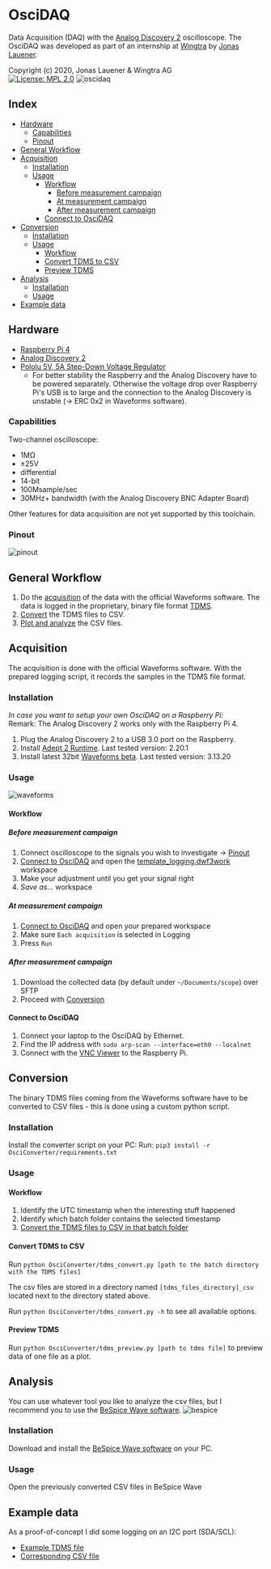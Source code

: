 # OsciDAQ
Data Acquisition (DAQ) with the [Analog Discovery 2](https://store.digilentinc.com/analog-discovery-2-100msps-usb-oscilloscope-logic-analyzer-and-variable-power-supply/) oscilloscope. The OsciDAQ was developed as part of an internship at [Wingtra](https://wingtra.com/) by [Jonas Lauener](https://www.jolau.ch/).  

Copyright (c) 2020, Jonas Lauener & Wingtra AG\
[![License: MPL 2.0](https://img.shields.io/badge/License-MPL%202.0-brightgreen.svg)](https://opensource.org/licenses/MPL-2.0)
![oscidaq](docs/oscidaq.jpg)

## Index
- [Hardware](#hardware)
  * [Capabilities](#capabilities)
  * [Pinout](#pinout)
- [General Workflow](#general-workflow)
- [Acquisition](#acquisition)
  * [Installation](#installation)
  * [Usage](#usage)
    + [Workflow](#workflow)
      - [Before measurement campaign](#before-measurement-campaign)
      - [At measurement campaign](#at-measurement-campaign)
      - [After measurement campaign](#after-measurement-campaign)
    + [Connect to OsciDAQ](#connect-to-oscidaq)
- [Conversion](#conversion)
  * [Installation](#installation-1)
  * [Usage](#usage-1)
    + [Workflow](#workflow-1)
    + [Convert TDMS to CSV](#convert-tdms-to-csv)
    + [Preview TDMS](#preview-tdms)
- [Analysis](#analysis)
  * [Installation](#installation-2)
  * [Usage](#usage-2)
- [Example data](#example-data)

## Hardware
- [Raspberry Pi 4](https://www.raspberrypi.org/products/raspberry-pi-4-model-b/)
- [Analog Discovery 2](https://store.digilentinc.com/analog-discovery-2-100msps-usb-oscilloscope-logic-analyzer-and-variable-power-supply/)
- [Pololu 5V, 5A Step-Down Voltage Regulator](https://www.pololu.com/product/2851/specs) 
    - For better stability the Raspberry and the Analog Discovery have to be powered separately. Otherwise the voltage drop over Raspberry Pi's USB is to large and the connection to the Analog Discovery is unstable (→ ERC 0x2 in Waveforms software).

### Capabilities 
Two-channel oscilloscope:
- 1MΩ
- ±25V
- differential
- 14-bit
- 100Msample/sec
- 30MHz+ bandwidth (with the Analog Discovery BNC Adapter Board)

Other features for data acquisition are not yet supported by this toolchain.

### Pinout
![pinout](docs/analogdiscovery2-pinout-600.png)

## General Workflow
1. Do the [acquisition](#acquisition) of the data with the official Waveforms software. The data is logged in the proprietary, binary file format [TDMS](https://www.ni.com/en-us/support/documentation/supplemental/06/the-ni-tdms-file-format.html).
2. [Convert](#conversion) the TDMS files to CSV.
3. [Plot and analyze](#analysis) the CSV files.

## Acquisition
The acquisition is done with the official Waveforms software. With the prepared logging script, it records the samples in the TDMS file format.

### Installation
_In case you want to setup your own OsciDAQ on a Raspberry Pi:_ \
Remark: The Analog Discovery 2 works only with the Raspberry Pi 4.

1. Plug the Analog Discovery 2 to a USB 3.0 port on the Raspberry.
2. Install [Adept 2 Runtime](https://mautic.digilentinc.com/adept-runtime-download). Last tested version: 2.20.1 
3. Install latest 32bit [Waveforms beta](https://forum.digilentinc.com/topic/8908-waveforms-beta-download/). Last tested version: 3.13.20 

### Usage
![waveforms](docs/waveforms.png)

#### Workflow
##### Before measurement campaign
1. Connect oscilloscope to the signals you wish to investigate → [Pinout](#pinout)
2. [Connect to OsciDAQ](#connect-to-oscidaq) and open the [template_logging.dwf3work](WaveformsWorkspaces/template_logging.dwf3work) workspace
3. Make your adjustment until you get your signal right
4. _Save as..._ workspace

##### At measurement campaign
1. [Connect to OsciDAQ](#connect-to-oscidaq) and open your prepared workspace
2. Make sure `Each acquisition` is selected in Logging
3. Press `Run`

##### After measurement campaign
1. Download the collected data (by default under `~/Documents/scope`) over SFTP
2. Proceed with [Conversion](#conversion) 

#### Connect to OsciDAQ
1. Connect your laptop to the OsciDAQ by Ethernet. 
2. Find the IP address with `sudo arp-scan --interface=eth0 --localnet`
3. Connect with the [VNC Viewer](https://www.realvnc.com/de/connect/download/viewer/) to the Raspberry Pi.

## Conversion
The binary TDMS files coming from the Waveforms software have to be converted to CSV files - this is done using a custom python script.

### Installation
Install the converter script on your PC:
Run: `pip3 install -r OsciConverter/requirements.txt`

### Usage
#### Workflow
1. Identify the UTC timestamp when the interesting stuff happened
2. Identify which batch folder contains the selected timestamp
3. [Convert the TDMS files to CSV in that batch folder](#convert-tdms-to-csv)

#### Convert TDMS to CSV
Run `python OsciConverter/tdms_convert.py [path to the batch directory with the TDMS files]`

The csv files are stored in a directory named `[tdms_files_directory]_csv` located next to the directory stated above.

Run `python OsciConverter/tdms_convert.py -h` to see all available options.

#### Preview TDMS
Run `python OsciConverter/tdms_preview.py [path to tdms file]` to preview data of one file as a plot.

## Analysis
You can use whatever tool you like to analyze the csv files, but I recommend you to use the [BeSpice Wave software](http://www.analogflavor.com/en/bespice/downloads/).
![bespice](docs/bespice_screenshot.png)

### Installation
Download and install the [BeSpice Wave software](http://www.analogflavor.com/en/bespice/downloads/) on your PC.

### Usage
Open the previously converted CSV files in BeSpice Wave

## Example data
As a proof-of-concept I did some logging on an I2C port (SDA/SCL):
- [Example TDMS file](docs/acq_0002001_2020-05-12T13_21_35.874.tdms)
- [Corresponding CSV file](docs/acq_0002001_2020-05-12T13_21_35.874.csv)
